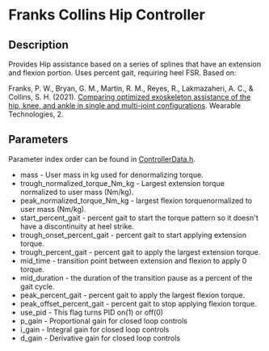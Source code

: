 # Franks Collins Hip Controller

## Description
Provides Hip assistance based on a series of splines that have an extension and flexion portion.
Uses percent gait, requiring heel FSR.
Based on: 

Franks, P. W., Bryan, G. M., Martin, R. M., Reyes, R., Lakmazaheri, A. C., & Collins, S. H. (2021). 
[Comparing optimized exoskeleton assistance of the hip, knee, and ankle in single and multi-joint configurations](https://www.cambridge.org/core/journals/wearable-technologies/article/comparing-optimized-exoskeleton-assistance-of-the-hip-knee-and-ankle-in-single-and-multijoint-configurations/9FBC1580F11614B388BE621D716800AD). 
Wearable Technologies, 2.

## Parameters
Parameter index order can be found in [ControllerData.h](/ExoCode/src/ControllerData.h).
- mass - User mass in kg used for denormalizing torque.
- trough_normalized_torque_Nm_kg - Largest extension torque normalized to user mass (Nm/kg).
- peak_normalized_torque_Nm_kg - largest flexion torquenormalized to user mass (Nm/kg).
- start_percent_gait - percent gait to start the torque pattern so it doesn't have a discontinuity at heel strike.
- trough_onset_percent_gait - percent gait to start applying extension torque.
- trough_percent_gait - percent gait to apply the largest extension torque.
- mid_time - transition point between extension and flexion to apply 0 torque.
- mid_duration - the duration of the transition pause as a percent of the gait cycle.
- peak_percent_gait - percent gait to apply the largest flexion torque.
- peak_offset_percent_gait - percent gait to stop applying flexion torque.
- use_pid - This flag turns PID on(1) or off(0)
- p_gain - Proportional gain for closed loop controls
- i_gain - Integral gain for closed loop controls
- d_gain - Derivative gain for closed loop controls